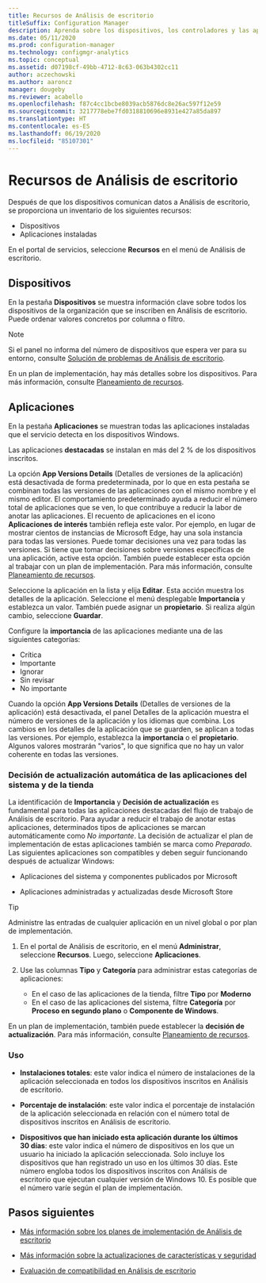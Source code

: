 ```yaml
---
title: Recursos de Análisis de escritorio
titleSuffix: Configuration Manager
description: Aprenda sobre los dispositivos, los controladores y las aplicaciones de Análisis de escritorio.
ms.date: 05/11/2020
ms.prod: configuration-manager
ms.technology: configmgr-analytics
ms.topic: conceptual
ms.assetid: d07198cf-49bb-4712-8c63-063b4302cc11
author: aczechowski
ms.author: aaroncz
manager: dougeby
ms.reviewer: acabello
ms.openlocfilehash: f87c4cc1bcbe8039acb5876dc8e26ac597f12e59
ms.sourcegitcommit: 3217778ebe7fd0318810696e8931e427a85da897
ms.translationtype: HT
ms.contentlocale: es-ES
ms.lasthandoff: 06/19/2020
ms.locfileid: "85107301"
---
```

# <a name="assets-in-desktop-analytics"></a>Recursos de Análisis de escritorio

Después de que los dispositivos comunican datos a Análisis de escritorio, se proporciona un inventario de los siguientes recursos:

- Dispositivos
- Aplicaciones instaladas  

En el portal de servicios, seleccione **Recursos** en el menú de Análisis de escritorio.

## <a name="devices"></a>Dispositivos

En la pestaña **Dispositivos** se muestra información clave sobre todos los dispositivos de la organización que se inscriben en Análisis de escritorio. Puede ordenar valores concretos por columna o filtro.

> [!NOTE]  
> Si el panel no informa del número de dispositivos que espera ver para su entorno, consulte [Solución de problemas de Análisis de escritorio](troubleshooting.md).  

En un plan de implementación, hay más detalles sobre los dispositivos. Para más información, consulte [Planeamiento de recursos](about-deployment-plans.md#plan-assets).

## <a name="apps"></a>Aplicaciones

En la pestaña **Aplicaciones** se muestran todas las aplicaciones instaladas que el servicio detecta en los dispositivos Windows.

Las aplicaciones **destacadas** se instalan en más del 2 % de los dispositivos inscritos.

La opción **App Versions Details** (Detalles de versiones de la aplicación) está desactivada de forma predeterminada, por lo que en esta pestaña se combinan todas las versiones de las aplicaciones con el mismo nombre y el mismo editor.<!-- 5542186 --> El comportamiento predeterminado ayuda a reducir el número total de aplicaciones que se ven, lo que contribuye a reducir la labor de anotar las aplicaciones. El recuento de aplicaciones en el icono **Aplicaciones de interés** también refleja este valor. Por ejemplo, en lugar de mostrar cientos de instancias de Microsoft Edge, hay una sola instancia para todas las versiones. Puede tomar decisiones una vez para todas las versiones. Si tiene que tomar decisiones sobre versiones específicas de una aplicación, active esta opción. También puede establecer esta opción al trabajar con un plan de implementación. Para más información, consulte [Planeamiento de recursos](about-deployment-plans.md#plan-assets).

Seleccione la aplicación en la lista y elija **Editar**. Esta acción muestra los detalles de la aplicación. Seleccione el menú desplegable **Importancia** y establezca un valor. También puede asignar un **propietario**. Si realiza algún cambio, seleccione **Guardar**.

Configure la **importancia** de las aplicaciones mediante una de las siguientes categorías:

- Crítica
- Importante
- Ignorar
- Sin revisar
- No importante<!-- 3587232 -->

Cuando la opción **App Versions Details** (Detalles de versiones de la aplicación) está desactivada, el panel Detalles de la aplicación muestra el número de versiones de la aplicación y los idiomas que combina. Los cambios en los detalles de la aplicación que se guarden, se aplican a todas las versiones. Por ejemplo, establezca la **importancia** o el **propietario**. Algunos valores mostrarán "varios", lo que significa que no hay un valor coherente en todas las versiones.

### <a name="automatic-upgrade-decision-of-system-and-store-apps"></a><a name="bkmk_plan-autoapp"> </a> Decisión de actualización automática de las aplicaciones del sistema y de la tienda

<!-- 3587232 -->
La identificación de **Importancia** y **Decisión de actualización** es fundamental para todas las aplicaciones destacadas del flujo de trabajo de Análisis de escritorio. Para ayudar a reducir el trabajo de anotar estas aplicaciones, determinados tipos de aplicaciones se marcan automáticamente como *No importante*. La decisión de actualizar el plan de implementación de estas aplicaciones también se marca como *Preparado*. Las siguientes aplicaciones son compatibles y deben seguir funcionando después de actualizar Windows:

- Aplicaciones del sistema y componentes publicados por Microsoft

- Aplicaciones administradas y actualizadas desde Microsoft Store

> [!TIP]
> Administre las entradas de cualquier aplicación en un nivel global o por plan de implementación.
>
> 1. En el portal de Análisis de escritorio, en el menú **Administrar**, seleccione **Recursos**. Luego, seleccione **Aplicaciones**.
>
> 2. Use las columnas **Tipo** y **Categoría** para administrar estas categorías de aplicaciones:
>
>    - En el caso de las aplicaciones de la tienda, filtre **Tipo** por **Moderno**
>    - En el caso de las aplicaciones del sistema, filtre **Categoría** por **Proceso en segundo plano** o **Componente de Windows**.

En un plan de implementación, también puede establecer la **decisión de actualización**. Para más información, consulte [Planeamiento de recursos](about-deployment-plans.md#plan-assets).

### <a name="usage"></a>Uso

<!-- 5533890 -->

- **Instalaciones totales**: este valor indica el número de instalaciones de la aplicación seleccionada en todos los dispositivos inscritos en Análisis de escritorio.

- **Porcentaje de instalación**: este valor indica el porcentaje de instalación de la aplicación seleccionada en relación con el número total de dispositivos inscritos en Análisis de escritorio.

- **Dispositivos que han iniciado esta aplicación durante los últimos 30 días**: este valor indica el número de dispositivos en los que un usuario ha iniciado la aplicación seleccionada. Solo incluye los dispositivos que han registrado un uso en los últimos 30 días. Este número engloba todos los dispositivos inscritos con Análisis de escritorio que ejecutan cualquier versión de Windows 10. Es posible que el número varíe según el plan de implementación.

## <a name="next-steps"></a>Pasos siguientes

- [Más información sobre los planes de implementación de Análisis de escritorio](about-deployment-plans.md)  

- [Más información sobre la actualizaciones de características y seguridad](about-updates.md)  

- [Evaluación de compatibilidad en Análisis de escritorio](compat-assessment.md)  

